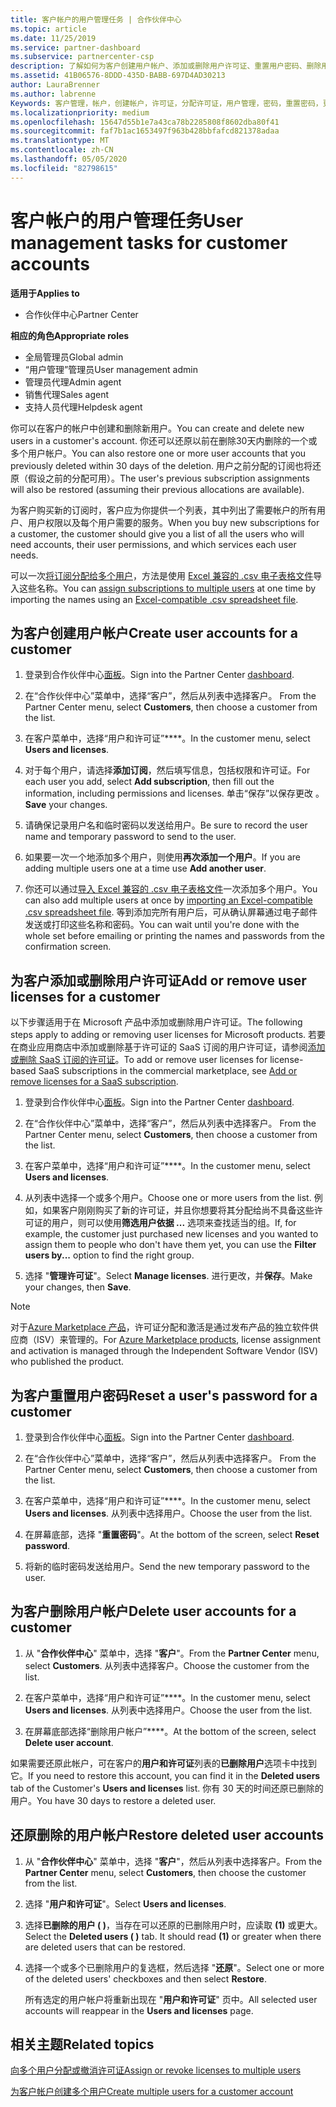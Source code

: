 ```yaml
---
title: 客户帐户的用户管理任务 | 合作伙伴中心
ms.topic: article
ms.date: 11/25/2019
ms.service: partner-dashboard
ms.subservice: partnercenter-csp
description: 了解如何为客户创建用户帐户、添加或删除用户许可证、重置用户密码、删除用户帐户或还原用户帐户。
ms.assetid: 41B06576-8DDD-435D-BABB-697D4AD30213
author: LauraBrenner
ms.author: labrenne
Keywords: 客户管理，帐户，创建帐户，许可证，分配许可证，用户管理，密码，重置密码，更改密码
ms.localizationpriority: medium
ms.openlocfilehash: 15647d55b1e7a43ca78b2285808f8602dba80f41
ms.sourcegitcommit: faf7b1ac1653497f963b428bbfafcd821378adaa
ms.translationtype: MT
ms.contentlocale: zh-CN
ms.lasthandoff: 05/05/2020
ms.locfileid: "82798615"
---
```

# <a name="user-management-tasks-for-customer-accounts"></a><span data-ttu-id="e6c0c-104">客户帐户的用户管理任务</span><span class="sxs-lookup"><span data-stu-id="e6c0c-104">User management tasks for customer accounts</span></span>

<span data-ttu-id="e6c0c-105">**适用于**</span><span class="sxs-lookup"><span data-stu-id="e6c0c-105">**Applies to**</span></span>

- <span data-ttu-id="e6c0c-106">合作伙伴中心</span><span class="sxs-lookup"><span data-stu-id="e6c0c-106">Partner Center</span></span>

<span data-ttu-id="e6c0c-107">**相应的角色**</span><span class="sxs-lookup"><span data-stu-id="e6c0c-107">**Appropriate roles**</span></span>

- <span data-ttu-id="e6c0c-108">全局管理员</span><span class="sxs-lookup"><span data-stu-id="e6c0c-108">Global admin</span></span>
- <span data-ttu-id="e6c0c-109">“用户管理”管理员</span><span class="sxs-lookup"><span data-stu-id="e6c0c-109">User management admin</span></span>
- <span data-ttu-id="e6c0c-110">管理员代理</span><span class="sxs-lookup"><span data-stu-id="e6c0c-110">Admin agent</span></span>
- <span data-ttu-id="e6c0c-111">销售代理</span><span class="sxs-lookup"><span data-stu-id="e6c0c-111">Sales agent</span></span>
- <span data-ttu-id="e6c0c-112">支持人员代理</span><span class="sxs-lookup"><span data-stu-id="e6c0c-112">Helpdesk agent</span></span>

<span data-ttu-id="e6c0c-113">你可以在客户的帐户中创建和删除新用户。</span><span class="sxs-lookup"><span data-stu-id="e6c0c-113">You can create and delete new users in a customer's account.</span></span> <span data-ttu-id="e6c0c-114">你还可以还原以前在删除30天内删除的一个或多个用户帐户。</span><span class="sxs-lookup"><span data-stu-id="e6c0c-114">You can also restore one or more user accounts that you previously deleted within 30 days of the deletion.</span></span> <span data-ttu-id="e6c0c-115">用户之前分配的订阅也将还原（假设之前的分配可用）。</span><span class="sxs-lookup"><span data-stu-id="e6c0c-115">The user's previous subscription assignments will also be restored (assuming their previous allocations are available).</span></span>

<span data-ttu-id="e6c0c-116">为客户购买新的订阅时，客户应为你提供一个列表，其中列出了需要帐户的所有用户、用户权限以及每个用户需要的服务。</span><span class="sxs-lookup"><span data-stu-id="e6c0c-116">When you buy new subscriptions for a customer, the customer should give you a list of all the users who will need accounts, their user permissions, and which services each user needs.</span></span>  

<span data-ttu-id="e6c0c-117">可以一次[将订阅分配给多个用户](bulk-license-provisioning-for-multiple-users.md)，方法是使用 [Excel 兼容的 .csv 电子表格文件](adding-multiple-users-to-a-customer-account.md)导入这些名称。</span><span class="sxs-lookup"><span data-stu-id="e6c0c-117">You can [assign subscriptions to multiple users](bulk-license-provisioning-for-multiple-users.md) at one time by importing the names using an [Excel-compatible .csv spreadsheet file](adding-multiple-users-to-a-customer-account.md).</span></span>

<a href="" id="createuseraccounts"></a>

## <a name="create-user-accounts-for-a-customer"></a><span data-ttu-id="e6c0c-118">为客户创建用户帐户</span><span class="sxs-lookup"><span data-stu-id="e6c0c-118">Create user accounts for a customer</span></span>

1. <span data-ttu-id="e6c0c-119">登录到合作伙伴中心[面板](https://partner.microsoft.com/dashboard)。</span><span class="sxs-lookup"><span data-stu-id="e6c0c-119">Sign into the Partner Center [dashboard](https://partner.microsoft.com/dashboard).</span></span>

2. <span data-ttu-id="e6c0c-120">在“合作伙伴中心”菜单中，选择“客户”，然后从列表中选择客户。 </span><span class="sxs-lookup"><span data-stu-id="e6c0c-120">From the Partner Center menu, select **Customers**, then choose a customer from the list.</span></span>

3. <span data-ttu-id="e6c0c-121">在客户菜单中，选择“用户和许可证”\*\*\*\*。</span><span class="sxs-lookup"><span data-stu-id="e6c0c-121">In the customer menu, select **Users and licenses**.</span></span>

4. <span data-ttu-id="e6c0c-122">对于每个用户，请选择**添加订阅**，然后填写信息，包括权限和许可证。</span><span class="sxs-lookup"><span data-stu-id="e6c0c-122">For each user you add, select **Add subscription**, then fill out the information, including permissions and licenses.</span></span> <span data-ttu-id="e6c0c-123">单击“保存”以保存更改  。</span><span class="sxs-lookup"><span data-stu-id="e6c0c-123">**Save** your changes.</span></span>

5. <span data-ttu-id="e6c0c-124">请确保记录用户名和临时密码以发送给用户。</span><span class="sxs-lookup"><span data-stu-id="e6c0c-124">Be sure to record the user name and temporary password to send to the user.</span></span>

6. <span data-ttu-id="e6c0c-125">如果要一次一个地添加多个用户，则使用**再次添加一个用户**。</span><span class="sxs-lookup"><span data-stu-id="e6c0c-125">If you are adding multiple users one at a time use **Add another user**.</span></span>

7. <span data-ttu-id="e6c0c-126">你还可以通过[导入 Excel 兼容的 .csv 电子表格文件](adding-multiple-users-to-a-customer-account.md)一次添加多个用户。</span><span class="sxs-lookup"><span data-stu-id="e6c0c-126">You can also add multiple users at once by [importing an Excel-compatible .csv spreadsheet file](adding-multiple-users-to-a-customer-account.md).</span></span> <span data-ttu-id="e6c0c-127">等到添加完所有用户后，可从确认屏幕通过电子邮件发送或打印这些名称和密码。</span><span class="sxs-lookup"><span data-stu-id="e6c0c-127">You can wait until you're done with the whole set before emailing or printing the names and passwords from the confirmation screen.</span></span>

<a href="" id="userlicensing"></a>

## <a name="add-or-remove-user-licenses-for-a-customer"></a><span data-ttu-id="e6c0c-128">为客户添加或删除用户许可证</span><span class="sxs-lookup"><span data-stu-id="e6c0c-128">Add or remove user licenses for a customer</span></span>

<span data-ttu-id="e6c0c-129">以下步骤适用于在 Microsoft 产品中添加或删除用户许可证。</span><span class="sxs-lookup"><span data-stu-id="e6c0c-129">The following steps apply to adding or removing user licenses for Microsoft products.</span></span> <span data-ttu-id="e6c0c-130">若要在商业应用商店中添加或删除基于许可证的 SaaS 订阅的用户许可证，请参阅[添加或删除 SaaS 订阅的许可证](csp-commercial-marketplace-manage.md#add-or-remove-licenses-for-a-saas-subscription)。</span><span class="sxs-lookup"><span data-stu-id="e6c0c-130">To add or remove user licenses for license-based SaaS subscriptions in the commercial marketplace, see [Add or remove licenses for a SaaS subscription](csp-commercial-marketplace-manage.md#add-or-remove-licenses-for-a-saas-subscription).</span></span>

1. <span data-ttu-id="e6c0c-131">登录到合作伙伴中心[面板](https://partner.microsoft.com/dashboard)。</span><span class="sxs-lookup"><span data-stu-id="e6c0c-131">Sign into the Partner Center [dashboard](https://partner.microsoft.com/dashboard).</span></span>

2. <span data-ttu-id="e6c0c-132">在“合作伙伴中心”菜单中，选择“客户”，然后从列表中选择客户。 </span><span class="sxs-lookup"><span data-stu-id="e6c0c-132">From the Partner Center menu, select **Customers**, then choose a customer from the list.</span></span>

3. <span data-ttu-id="e6c0c-133">在客户菜单中，选择“用户和许可证”\*\*\*\*。</span><span class="sxs-lookup"><span data-stu-id="e6c0c-133">In the customer menu, select **Users and licenses**.</span></span>

4. <span data-ttu-id="e6c0c-134">从列表中选择一个或多个用户。</span><span class="sxs-lookup"><span data-stu-id="e6c0c-134">Choose one or more users from the list.</span></span> <span data-ttu-id="e6c0c-135">例如，如果客户刚刚购买了新的许可证，并且你想要将其分配给尚不具备这些许可证的用户，则可以使用**筛选用户依据 ...** 选项来查找适当的组。</span><span class="sxs-lookup"><span data-stu-id="e6c0c-135">If, for example, the customer just purchased new licenses and you wanted to assign them to people who don't have them yet, you can use the **Filter users by...** option to find the right group.</span></span>

5. <span data-ttu-id="e6c0c-136">选择 "**管理许可证**"。</span><span class="sxs-lookup"><span data-stu-id="e6c0c-136">Select **Manage licenses**.</span></span> <span data-ttu-id="e6c0c-137">进行更改，并**保存**。</span><span class="sxs-lookup"><span data-stu-id="e6c0c-137">Make your changes, then **Save**.</span></span>

> [!NOTE]
> <span data-ttu-id="e6c0c-138">对于[Azure Marketplace 产品](csp-commercial-marketplace-manage.md#assign-licenses-and-activate-a-subscription-on-behalf-of-a-customer)，许可证分配和激活是通过发布产品的独立软件供应商（ISV）来管理的。</span><span class="sxs-lookup"><span data-stu-id="e6c0c-138">For [Azure Marketplace products](csp-commercial-marketplace-manage.md#assign-licenses-and-activate-a-subscription-on-behalf-of-a-customer), license assignment and activation is managed through the Independent Software Vendor (ISV) who published the product.</span></span>

<a href="" id="resetpassword"></a>

## <a name="reset-a-users-password-for-a-customer"></a><span data-ttu-id="e6c0c-139">为客户重置用户密码</span><span class="sxs-lookup"><span data-stu-id="e6c0c-139">Reset a user's password for a customer</span></span>

1. <span data-ttu-id="e6c0c-140">登录到合作伙伴中心[面板](https://partner.microsoft.com/dashboard)。</span><span class="sxs-lookup"><span data-stu-id="e6c0c-140">Sign into the Partner Center [dashboard](https://partner.microsoft.com/dashboard).</span></span>

2. <span data-ttu-id="e6c0c-141">在“合作伙伴中心”菜单中，选择“客户”，然后从列表中选择客户。 </span><span class="sxs-lookup"><span data-stu-id="e6c0c-141">From the Partner Center menu, select **Customers**, then choose a customer from the list.</span></span>

3.  <span data-ttu-id="e6c0c-142">在客户菜单中，选择“用户和许可证”\*\*\*\*。</span><span class="sxs-lookup"><span data-stu-id="e6c0c-142">In the customer menu, select **Users and licenses**.</span></span> <span data-ttu-id="e6c0c-143">从列表中选择用户。</span><span class="sxs-lookup"><span data-stu-id="e6c0c-143">Choose the user from the list.</span></span>

4.  <span data-ttu-id="e6c0c-144">在屏幕底部，选择 "**重置密码**"。</span><span class="sxs-lookup"><span data-stu-id="e6c0c-144">At the bottom of the screen, select **Reset password**.</span></span> 

5.  <span data-ttu-id="e6c0c-145">将新的临时密码发送给用户。</span><span class="sxs-lookup"><span data-stu-id="e6c0c-145">Send the new temporary password to the user.</span></span>

<a href="" id="deleteuseraccounts"></a>

## <a name="delete-user-accounts-for-a-customer"></a><span data-ttu-id="e6c0c-146">为客户删除用户帐户</span><span class="sxs-lookup"><span data-stu-id="e6c0c-146">Delete user accounts for a customer</span></span>

1.  <span data-ttu-id="e6c0c-147">从 "**合作伙伴中心**" 菜单中，选择 "**客户**"。</span><span class="sxs-lookup"><span data-stu-id="e6c0c-147">From the **Partner Center** menu, select **Customers**.</span></span> <span data-ttu-id="e6c0c-148">从列表中选择客户。</span><span class="sxs-lookup"><span data-stu-id="e6c0c-148">Choose the customer from the list.</span></span>

2.  <span data-ttu-id="e6c0c-149">在客户菜单中，选择“用户和许可证”\*\*\*\*。</span><span class="sxs-lookup"><span data-stu-id="e6c0c-149">In the customer menu, select **Users and licenses**.</span></span> <span data-ttu-id="e6c0c-150">从列表中选择用户。</span><span class="sxs-lookup"><span data-stu-id="e6c0c-150">Choose the user from the list.</span></span>

3.  <span data-ttu-id="e6c0c-151">在屏幕底部选择“删除用户帐户”\*\*\*\*。</span><span class="sxs-lookup"><span data-stu-id="e6c0c-151">At the bottom of the screen, select **Delete user account**.</span></span>

<span data-ttu-id="e6c0c-152">如果需要还原此帐户，可在客户的**用户和许可证**列表的**已删除用户**选项卡中找到它。</span><span class="sxs-lookup"><span data-stu-id="e6c0c-152">If you need to restore this account, you can find it in the **Deleted users** tab of the Customer's **Users and licenses** list.</span></span> <span data-ttu-id="e6c0c-153">你有 30 天的时间还原已删除的用户。</span><span class="sxs-lookup"><span data-stu-id="e6c0c-153">You have 30 days to restore a deleted user.</span></span>

<a href="" id="restoreuseraccounts"></a>

## <a name="restore-deleted-user-accounts"></a><span data-ttu-id="e6c0c-154">还原删除的用户帐户</span><span class="sxs-lookup"><span data-stu-id="e6c0c-154">Restore deleted user accounts</span></span>

1.  <span data-ttu-id="e6c0c-155">从 "**合作伙伴中心**" 菜单中，选择 "**客户**"，然后从列表中选择客户。</span><span class="sxs-lookup"><span data-stu-id="e6c0c-155">From the **Partner Center** menu, select **Customers**, then choose the customer from the list.</span></span>

2.  <span data-ttu-id="e6c0c-156">选择 "**用户和许可证**"。</span><span class="sxs-lookup"><span data-stu-id="e6c0c-156">Select **Users and licenses**.</span></span>

3.  <span data-ttu-id="e6c0c-157">选择**已删除的用户 ( )**，当存在可以还原的已删除用户时，应读取 **(1)** 或更大。</span><span class="sxs-lookup"><span data-stu-id="e6c0c-157">Select the **Deleted users ( )** tab. It should read **(1)** or greater when there are deleted users that can be restored.</span></span>

4.  <span data-ttu-id="e6c0c-158">选择一个或多个已删除用户的复选框，然后选择 "**还原**"。</span><span class="sxs-lookup"><span data-stu-id="e6c0c-158">Select one or more of the deleted users' checkboxes and then select **Restore**.</span></span>

    <span data-ttu-id="e6c0c-159">所有选定的用户帐户将重新出现在 "**用户和许可证**" 页中。</span><span class="sxs-lookup"><span data-stu-id="e6c0c-159">All selected user accounts will reappear in the **Users and licenses** page.</span></span>

## <a name="related-topics"></a><span data-ttu-id="e6c0c-160">相关主题</span><span class="sxs-lookup"><span data-stu-id="e6c0c-160">Related topics</span></span>


[<span data-ttu-id="e6c0c-161">向多个用户分配或撤消许可证</span><span class="sxs-lookup"><span data-stu-id="e6c0c-161">Assign or revoke licenses to multiple users</span></span>](bulk-license-provisioning-for-multiple-users.md)

[<span data-ttu-id="e6c0c-162">为客户帐户创建多个用户</span><span class="sxs-lookup"><span data-stu-id="e6c0c-162">Create multiple users for a customer account</span></span>](adding-multiple-users-to-a-customer-account.md)